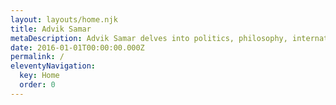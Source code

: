 ```yaml
---
layout: layouts/home.njk
title: Advik Samar
metaDescription: Advik Samar delves into politics, philosophy, international relations, and privacy with insightful perspectives. Explore today's pressing issues through his thought-provoking blog.
date: 2016-01-01T00:00:00.000Z
permalink: /
eleventyNavigation:
  key: Home
  order: 0
---
```

